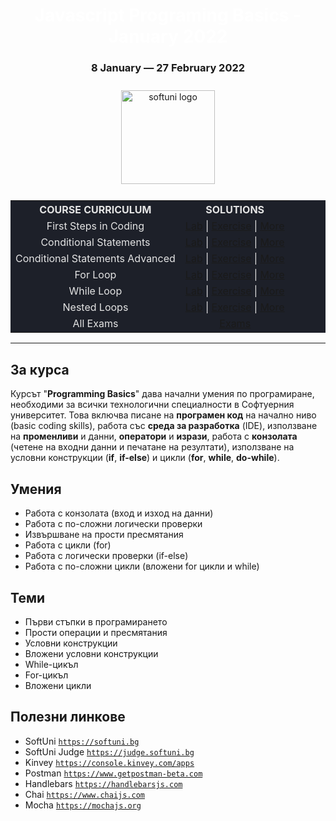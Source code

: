 <div align="center">
<h1 style="color:white">Javascript Programing Basics - January 2022</h1>
<h3>8 January ― 27 February 2022</h3>
<img src="https://upload.wikimedia.org/wikipedia/commons/7/76/Logo_Software_University_%28SoftUni%29_-_blue.png" 
  alt="softuni logo"
  style="position:relative; width:150px; padding:10px; margin: 0 auto;"
  />

<table style="width:100%; max-width:1000px; background-color:#1d2029; color:#e4e4e4">
<tr>
  <th style="text-align:center; vertical-align: middle;">COURSE  CURRICULUM</th>
  <th style="text-align:center; vertical-align: middle;">SOLUTIONS</th>
</tr>
<tr>
  <td style="text-align:center; vertical-align: middle;">First Steps in Coding</td>
  <td style="text-align:center; vertical-align: middle;">
    <a href="https://github.com/DimitarMitev92/Programming-Basic-with-JavaScrip/tree/main/01.First%20Steps%20In%20Coding%20-%20Lab">Lab</a> |
    <a href="https://github.com/DimitarMitev92/Programming-Basic-with-JavaScrip/tree/main/02.First%20Steps%20In%20Coding%20-%20Exercise">Exercise</a> |
    <a href="https://github.com/DimitarMitev92/Programming-Basic-with-JavaScrip/tree/main/03.First%20Steps%20in%20Coding%20-%20More%20Exercises">More</a>
  </td>
</tr>
<tr>
  <td style="text-align: center; vertical-align: middle;">Conditional Statements</td>
  <td style="text-align: center; vertical-align: middle;">
    <a href="https://github.com/DimitarMitev92/Programming-Basic-with-JavaScrip/tree/main/04.Conditional%20Statements%20-%20Lab">Lab</a> |
    <a href="https://github.com/DimitarMitev92/Programming-Basic-with-JavaScrip/tree/main/05.Conditional%20Statements%20-%20Exercise">Exercise</a> |
    <a href="https://github.com/DimitarMitev92/Programming-Basic-with-JavaScrip/tree/main/06.Conditional%20Statements%20-%20More%20Exercises">More</a>
  </td>
</tr>
<tr>
  <td style="text-align: center; vertical-align: middle;">Conditional Statements Advanced</td>
  <td style="text-align: center; vertical-align: middle;">
    <a href="https://github.com/DimitarMitev92/Programming-Basic-with-JavaScrip/tree/main/07.Conditional%20Statements%20Advanced%20-%20Lab">Lab</a> |
    <a href="https://github.com/DimitarMitev92/Programming-Basic-with-JavaScrip/tree/main/08.Conditional%20Statements%20Advanced%20-%20Exercise">Exercise</a> |
     <a href="https://github.com/DimitarMitev92/Programming-Basic-with-JavaScrip/tree/main/09.Conditional%20Statements%20Advanced%20-%20More%20Exercises">More</a>
  </td>
</tr>
<tr>
  <td style="text-align: center; vertical-align: middle;">For Loop</td>
  <td style="text-align: center; vertical-align: middle;">
    <a href="https://github.com/DimitarMitev92/Programming-Basic-with-JavaScrip/tree/main/10.For%20Loop%20-%20Lab">
    Lab</a> |
    <a href="https://github.com/DimitarMitev92/Programming-Basic-with-JavaScrip/tree/main/11.For%20Loop%20-%20Exercise">Exercise</a> |
     <a href="https://github.com/DimitarMitev92/Programming-Basic-with-JavaScrip/tree/main/12.For-Loop%20-%20More%20Exercise">More</a>
  </td>
</tr>
<tr>
  <td style="text-align: center; vertical-align: middle;">While Loop</td>
  <td style="text-align: center; vertical-align: middle;">
    <a href="https://github.com/DimitarMitev92/Programming-Basic-with-JavaScrip/tree/main/13.While%20Loop%20-%20Lab">Lab</a> |
    <a href="https://github.com/DimitarMitev92/Programming-Basic-with-JavaScrip/tree/main/14.While%20Loop%20-%20Exercise">Exercise</a> |
    <a href="https://github.com/DimitarMitev92/Programming-Basic-with-JavaScrip/tree/main/15.While-Loop%20-%20More%20Exercises">More</a>
  </td>
</tr>
<tr>
  <td style="text-align: center; vertical-align: middle;">Nested Loops</td>
  <td style="text-align: center; vertical-align: middle;">
    <a href="https://github.com/DimitarMitev92/Programming-Basic-with-JavaScrip/tree/main/16.Nested%20Loops%20-%20Lab">Lab</a> |
    <a href="https://github.com/DimitarMitev92/Programming-Basic-with-JavaScrip/tree/main/17.Nested%20Loops%20-%20Exercise">Exercise</a> |
    <a href="https://github.com/DimitarMitev92/Programming-Basic-with-JavaScrip/tree/main/17.Nested%20Loops%20-%20More%20Exercises">More</a>
  </td>
</tr>
<tr>
  <td style="text-align: center; vertical-align: middle;">All Exams</td>
  <td style="text-align: center; vertical-align: middle;">
    <a href="https://github.com/DimitarMitev92/Programming-Basic-with-JavaScrip/tree/main/18.Exams">Exams</a>
  </td>
</tr>
</table>
</div>

---

## За курса

Курсът "**Programming Basics**" дава начални умения по програмиране, необходими за всички технологични специалности в Софтуерния университет. Това включва писане на **програмен код** на начално ниво (basic coding skills), работа със **среда за разработка** (IDE), използване на **променливи** и данни, **оператори** и **изрази**, работа с **конзолата** (четене на входни данни и печатане на резултати), използване на условни конструкции (**if**, **if-else**) и цикли (**for**, **while**, **do-while**).

## Умения

- Работа с конзолата (вход и изход на данни)
- Работа с по-сложни логически проверки
- Извършване на прости пресмятания
- Работа с цикли (for)
- Работа с логически проверки (if-else)
- Работа с по-сложни цикли (вложени for цикли и while)

## Теми

- Първи стъпки в програмирането
- Прости операции и пресмятания
- Условни конструкции
- Вложени условни конструкции
- While-цикъл
- For-цикъл
- Вложени цикли

## Полезни линкове

- SoftUni 
<a href="https://softuni.bg">`https://softuni.bg`</a>
- SoftUni Judge 
<a href="https://judge.softuni.bg">`https://judge.softuni.bg`</a>
- Kinvey 
<a href="https://console.kinvey.com/apps">`https://console.kinvey.com/apps`</a>
- Postman 
<a href="https://www.getpostman-beta.com">`https://www.getpostman-beta.com`</a>
- Handlebars 
<a href="https://handlebarsjs.com">`https://handlebarsjs.com`</a>
- Chai 
<a href="https://www.chaijs.com">`https://www.chaijs.com`</a>
- Mocha 
<a href="https://mochajs.org">`https://mochajs.org`</a>

